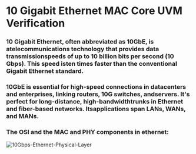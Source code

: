 # 10 Gigabit Ethernet MAC Core UVM Verification 
### 10 Gigabit Ethernet, often abbreviated as 10GbE, is atelecommunications technology that provides data transmissionspeeds of up to 10 billion bits per second (10 Gbps). This speed isten times faster than the conventional Gigabit Ethernet standard.




### 10GbE is essential for high-speed connections in datacenters and enterprises, linking routers, 10G switches, andservers. It's perfect for long-distance, high-bandwidthtrunks in Ethernet and fiber-based networks. Itsapplications span LANs, WANs, and MANs.




### The OSI and the MAC and PHY components in ethernet:

![10Gbps-Ethernet-Physical-Layer](https://github.com/Youssefmdany/10-Gigabit-Ethernet-MAC-Core-UVM-Verification-/assets/110913003/089533cc-81b1-4745-ba6b-7a647083d7ec)





